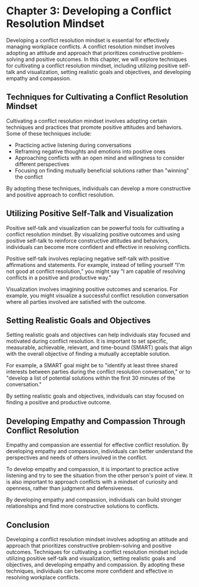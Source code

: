 Chapter 3: Developing a Conflict Resolution Mindset
===================================================

Developing a conflict resolution mindset is essential for effectively managing workplace conflicts. A conflict resolution mindset involves adopting an attitude and approach that prioritizes constructive problem-solving and positive outcomes. In this chapter, we will explore techniques for cultivating a conflict resolution mindset, including utilizing positive self-talk and visualization, setting realistic goals and objectives, and developing empathy and compassion.

Techniques for Cultivating a Conflict Resolution Mindset
--------------------------------------------------------

Cultivating a conflict resolution mindset involves adopting certain techniques and practices that promote positive attitudes and behaviors. Some of these techniques include:

* Practicing active listening during conversations
* Reframing negative thoughts and emotions into positive ones
* Approaching conflicts with an open mind and willingness to consider different perspectives
* Focusing on finding mutually beneficial solutions rather than "winning" the conflict

By adopting these techniques, individuals can develop a more constructive and positive approach to conflict resolution.

Utilizing Positive Self-Talk and Visualization
----------------------------------------------

Positive self-talk and visualization can be powerful tools for cultivating a conflict resolution mindset. By visualizing positive outcomes and using positive self-talk to reinforce constructive attitudes and behaviors, individuals can become more confident and effective in resolving conflicts.

Positive self-talk involves replacing negative self-talk with positive affirmations and statements. For example, instead of telling yourself "I'm not good at conflict resolution," you might say "I am capable of resolving conflicts in a positive and productive way."

Visualization involves imagining positive outcomes and scenarios. For example, you might visualize a successful conflict resolution conversation where all parties involved are satisfied with the outcome.

Setting Realistic Goals and Objectives
--------------------------------------

Setting realistic goals and objectives can help individuals stay focused and motivated during conflict resolution. It is important to set specific, measurable, achievable, relevant, and time-bound (SMART) goals that align with the overall objective of finding a mutually acceptable solution.

For example, a SMART goal might be to "identify at least three shared interests between parties during the conflict resolution conversation," or to "develop a list of potential solutions within the first 30 minutes of the conversation."

By setting realistic goals and objectives, individuals can stay focused on finding a positive and productive outcome.

Developing Empathy and Compassion Through Conflict Resolution
-------------------------------------------------------------

Empathy and compassion are essential for effective conflict resolution. By developing empathy and compassion, individuals can better understand the perspectives and needs of others involved in the conflict.

To develop empathy and compassion, it is important to practice active listening and try to see the situation from the other person's point of view. It is also important to approach conflicts with a mindset of curiosity and openness, rather than judgment and defensiveness.

By developing empathy and compassion, individuals can build stronger relationships and find more constructive solutions to conflicts.

Conclusion
----------

Developing a conflict resolution mindset involves adopting an attitude and approach that prioritizes constructive problem-solving and positive outcomes. Techniques for cultivating a conflict resolution mindset include utilizing positive self-talk and visualization, setting realistic goals and objectives, and developing empathy and compassion. By adopting these techniques, individuals can become more confident and effective in resolving workplace conflicts.
